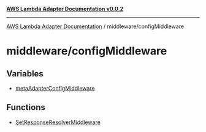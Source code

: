 [**AWS Lambda Adapter Documentation v0.0.2**](../../README.md)

***

[AWS Lambda Adapter Documentation](../../modules.md) / middleware/configMiddleware

# middleware/configMiddleware

## Variables

- [metaAdapterConfigMiddleware](variables/metaAdapterConfigMiddleware.md)

## Functions

- [SetResponseResolverMiddleware](functions/SetResponseResolverMiddleware.md)
